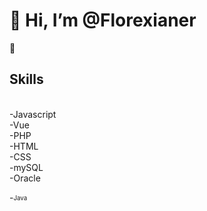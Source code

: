 <h1>👋 Hi, I’m @Florexianer</h1>
 
 👀
<h2>Skills</h2>
<br>
-Javascript<br>
-Vue<br>
-PHP<br>
-HTML<br>
-CSS<br>
-mySQL<br>
-Oracle<br>

-<sub><sup>Java</sup></sub>
